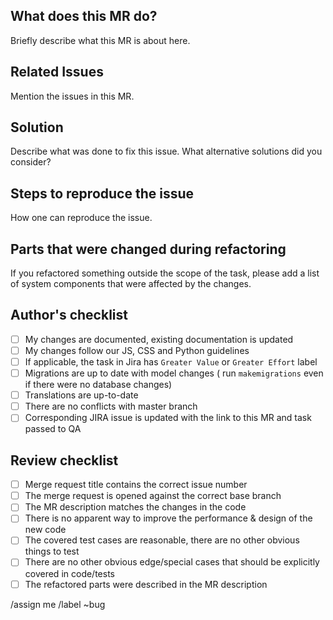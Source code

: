 ## What does this MR do?

Briefly describe what this MR is about here.

## Related Issues

Mention the issues in this MR.

## Solution

Describe what was done to fix this issue.
What alternative solutions did you consider?

## Steps to reproduce the issue

How one can reproduce the issue.

## Parts that were changed during refactoring

If you refactored something outside the scope of the task, please
add a list of system components that were affected by the changes.

## Author's checklist

- [ ] My changes are documented, existing documentation is updated
- [ ] My changes follow our JS, CSS and Python guidelines
- [ ] If applicable, the task in Jira has `Greater Value` or `Greater Effort` label
- [ ] Migrations are up to date with model changes (
run `makemigrations` even if there were no database changes)
- [ ] Translations are up-to-date
- [ ] There are no conflicts with master branch
- [ ] Corresponding JIRA issue is updated with the link to this MR and task passed to QA

## Review checklist

- [ ] Merge request title contains the correct issue number
- [ ] The merge request is opened against the correct base branch
- [ ] The MR description matches the changes in the code
- [ ] There is no apparent way to improve the performance & design of the new code
- [ ] The covered test cases are reasonable, there are no other obvious things to test
- [ ] There are no other obvious edge/special cases that should be explicitly covered in code/tests
- [ ] The refactored parts were described in the MR description

/assign me
/label ~bug
